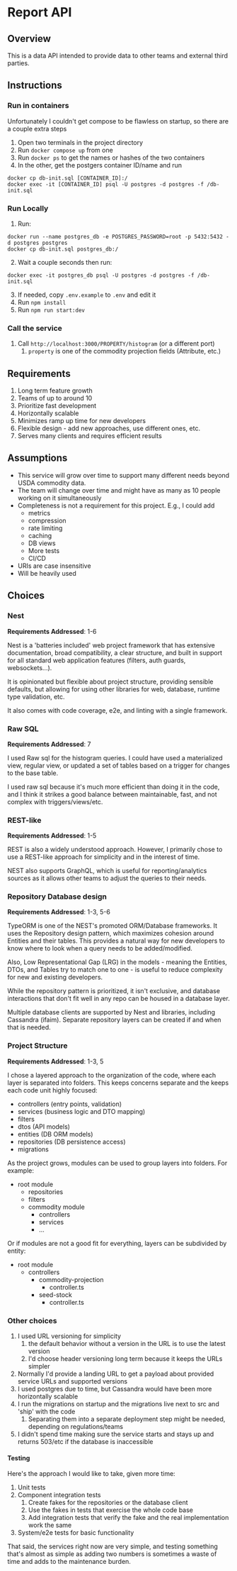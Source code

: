 # Report API

## Overview
This is a data API intended to provide data to other teams and external third parties.

## Instructions
### Run in containers
Unfortunately I couldn't get compose to be flawless on startup, so there are a couple extra steps

1. Open two terminals in the project directory
1. Run `docker compose up` from one
1. Run `docker ps` to get the names or hashes of the two containers
1. In the other, get the postgers container ID/name and run
```
docker cp db-init.sql [CONTAINER_ID]:/
docker exec -it [CONTAINER_ID] psql -U postgres -d postgres -f /db-init.sql
```
### Run Locally
1. Run:
```
docker run --name postgres_db -e POSTGRES_PASSWORD=root -p 5432:5432 -d postgres postgres
docker cp db-init.sql postgres_db:/
```
2. Wait a couple seconds then run:
```
docker exec -it postgres_db psql -U postgres -d postgres -f /db-init.sql
```
3. If needed, copy `.env.example` to `.env` and edit it
4. Run `npm install`
5. Run `npm run start:dev`

### Call the service

1. Call `http://localhost:3000/PROPERTY/histogram` (or a different port)
    1. `property` is one of the commodity projection fields (Attribute, etc.)

## Requirements
1. Long term feature growth
2. Teams of up to around 10
3. Prioritize fast development
4. Horizontally scalable
5. Minimizes ramp up time for new developers
6. Flexible design - add new approaches, use different ones, etc.
7. Serves many clients and requires efficient results

## Assumptions
* This service will grow over time to support many different needs beyond USDA commodity data.
* The team will change over time and might have as many as 10 people working on it simultaneously
* Completeness is not a requirement for this project. E.g., I could add 
    * metrics
    * compression
    * rate limiting
    * caching
    * DB views
    * More tests
    * CI/CD
* URIs are case insensitive
* Will be heavily used

## Choices
### Nest
**Requirements Addressed**: 1-6

Nest is a 'batteries included' web project framework that has 
extensive documentation, broad compatibility, a clear structure, and 
built in support for all standard web application features
(filters, auth guards, websockets...).

It is opinionated but flexible about project structure, 
providing sensible defaults, but allowing for using other libraries for web, database,
runtime type validation, etc.

It also comes with code coverage, e2e, and linting with a single framework.

### Raw SQL
**Requirements Addressed**: 7

I used Raw sql for the histogram queries. I could have used a materialized view, regular view,
or updated a set of tables based on a trigger for changes to the base table.

I used raw sql because it's much more efficient than doing it in the code, and I think
it strikes a good balance between maintainable, fast, and not complex with triggers/views/etc.

### REST-like
**Requirements Addressed**: 1-5

REST is also a widely understood approach. However, I primarily chose to use a REST-like 
approach for simplicity and in the interest of time.

NEST also supports GraphQL, which is useful for reporting/analytics 
sources as it allows other teams to adjust the queries to their needs.

### Repository Database design
**Requirements Addressed**: 1-3, 5-6

TypeORM is one of the NEST's promoted ORM/Database frameworks. It uses the Repository
design pattern, which maximizes cohesion around Entities and their tables. This
provides a natural way for new developers to know where to look when a query needs
to be added/modified.

Also, Low Representational Gap (LRG) in the models - meaning the Entities, DTOs, and Tables try to match
one to one - is useful to reduce complexity for new and existing developers.

While the repository pattern is prioritized, it isn't exclusive, and database interactions
that don't fit well in any repo can be housed in a database layer.

Multiple database clients are supported by Nest and libraries, including Cassandra (ifaim).
Separate repository layers can be created if and when that is needed.

### Project Structure
**Requirements Addressed**: 1-3, 5

I chose a layered approach to the organization of the code, where each layer is separated into
folders. This keeps concerns separate and the keeps each code unit highly focused:
* controllers (entry points, validation)
* services (business logic and DTO mapping)
* filters
* dtos (API models)
* entities (DB ORM models)
* repositories (DB persistence access)
* migrations

As the project grows, modules can be used to group layers into folders. For example:

* root module
    * repositories
    * filters
    * commodity module
        * controllers
        * services
        * ...

Or if modules are not a good fit for everything, layers can be subdivided by entity:

* root module
    * controllers
        * commodity-projection
            * controller.ts
        * seed-stock
            * controller.ts

### Other choices
1. I used URL versioning for simplicity
    1. the default behavior without a version in the URL is to use the latest version
    1. I'd choose header versioning long term because it keeps the URLs simpler
1. Normally I'd provide a landing URL to get a payload about provided service URLs and supported versions
1. I used postgres due to time, but Cassandra would have been more horizontally scalable
1. I run the migrations on startup and the migrations live next to src and 'ship' with the code
    1. Separating them into a separate deployment step might be needed, depending on regulations/teams
1. I didn't spend time making sure the service starts and stays up and returns 503/etc if the database is inaccessible

#### Testing
Here's the approach I would like to take, given more time:
1. Unit tests
1. Component integration tests
    1. Create fakes for the repositories or the database client
    1. Use the fakes in tests that exercise the whole code base
    1. Add integration tests that verify the fake and the real implementation work the same
1. System/e2e tests for basic functionality

That said, the services right now are very simple, and testing something that's almost as simple as adding two numbers is sometimes
a waste of time and adds to the maintenance burden.